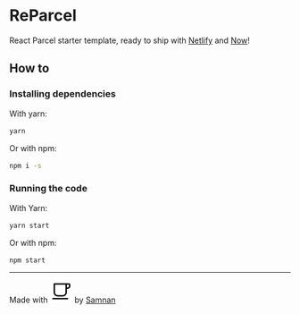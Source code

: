 # ReParcel

React Parcel starter template, ready to ship with [Netlify](https://netlify.com/) and [Now](https://now.sh)!

## How to

### Installing dependencies

With yarn:

```bash
yarn
```

Or with npm:

```bash
npm i -s
```

### Running the code

With Yarn:

```bash
yarn start
```

Or with npm:

```bash
npm start
```

---
Made with ![coffee](/src/static/cafe-outline.svg) by [Samnan](https://github.com/Geektrovert)
